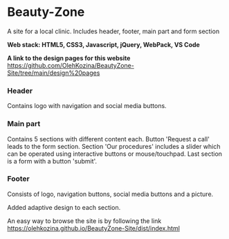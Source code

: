 # Beauty-Zone

A site for a local clinic. Includes header, footer, main part and form section

**Web stack: HTML5, CSS3, Javascript, jQuery, WebPack, VS Code**

**A link to the design pages for this website** https://github.com/OlehKozina/BeautyZone-Site/tree/main/design%20pages

### Header

Contains logo with navigation and social media buttons.

### Main part

Contains 5 sections with different content each. Button 'Request a call' leads to the form section. Section 'Our procedures' includes a slider which can be operated using interactive buttons or mouse/touchpad. Last section is a form with a button 'submit'.

### Footer

Consists of logo, navigation buttons, social media buttons and a picture.

Added adaptive design to each section.

An easy way to browse the site is by following the link https://olehkozina.github.io/BeautyZone-Site/dist/index.html
